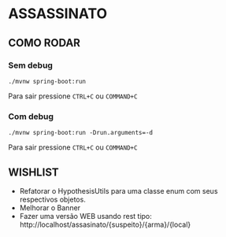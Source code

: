 # ASSASSINATO

## COMO RODAR

### Sem debug

```./mvnw spring-boot:run```

Para sair pressione ```CTRL+C``` ou ```COMMAND+C```

### Com debug

```./mvnw spring-boot:run -Drun.arguments=-d```

Para sair pressione ```CTRL+C``` ou ```COMMAND+C```

## WISHLIST

* Refatorar o HypothesisUtils para uma classe enum com seus respectivos objetos.
* Melhorar o Banner
* Fazer uma versão WEB usando rest tipo: http://localhost/assasinato/{suspeito}/{arma}/{local}